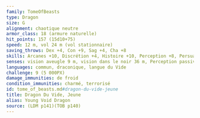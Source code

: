 ```yaml
---
family: TomeOfBeasts
type: Dragon
size: G
alignment: chaotique neutre
armor_class: 18 (armure naturelle)
hit_points: 157 (15d10+75)
speed: 12 m, vol 24 m (vol stationnaire)
saving_throws: Dex +4, Con +9, Sag +4, Cha +8
skills: Arcanes +10, Discrétion +4, Histoire +10, Perception +8, Persuasion +8
senses: vision aveugle 9 m, vision dans le noir 36 m, Perception passive 18
languages: commun, draconique, langue du Vide
challenge: 9 (5 000PX)
damage_immunities: de froid
condition_immunities: charmé, terrorisé
id: tome_of_beasts.md#dragon-du-vide-jeune
title: Dragon Du Vide, Jeune
alias: Young Void Dragon
source: (LDM p141)(TOB p140)
---
```


